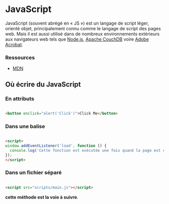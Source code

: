 # JavaScript

JavaScript (souvent abrégé en « JS ») est un langage de script léger, orienté objet, principalement connu comme le langage de script des pages web. Mais il est aussi utilisé dans de nombreux environnements extérieurs aux navigateurs web tels que [Node.js](https://nodejs.org/), [Apache CouchDB](https://couchdb.apache.org/) voire [Adobe Acrobat](https://www.adobe.com/devnet/acrobat/javascript.html).

### Ressources

- [MDN](https://developer.mozilla.org/fr/docs/Web/JavaScript)

## Où écrire du JavaScript

### En attributs

```html

<button onclick="alert('Click')">Click Me</button>

```

### Dans une balise


```html

<script>
window.addEventListener('load', function () {
  console.log('Cette fonction est exécutée une fois quand la page est chargée.');
});
</script>

```

### Dans un fichier séparé


```html

<script src="scripts/main.js"></script>


```

**cette méthode est la voie à suivre**.
